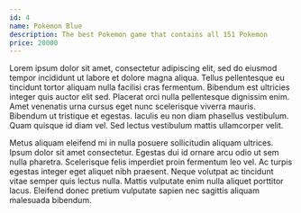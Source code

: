 ```yaml
---
id: 4
name: Pokemon Blue
description: The best Pokemon game that contains all 151 Pokemon
price: 20000
---
```


Lorem ipsum dolor sit amet, consectetur adipiscing elit, sed do eiusmod tempor incididunt ut labore et dolore magna aliqua. Tellus pellentesque eu tincidunt tortor aliquam nulla facilisi cras fermentum. Bibendum est ultricies integer quis auctor elit sed. Placerat orci nulla pellentesque dignissim enim. Amet venenatis urna cursus eget nunc scelerisque viverra mauris. Bibendum ut tristique et egestas. Iaculis eu non diam phasellus vestibulum. Quam quisque id diam vel. Sed lectus vestibulum mattis ullamcorper velit. 

Metus aliquam eleifend mi in nulla posuere sollicitudin aliquam ultrices. Ipsum dolor sit amet consectetur. Egestas dui id ornare arcu odio ut sem nulla pharetra. Scelerisque felis imperdiet proin fermentum leo vel. Ac turpis egestas integer eget aliquet nibh praesent. Neque volutpat ac tincidunt vitae semper quis lectus nulla. Mattis vulputate enim nulla aliquet porttitor lacus. Eleifend donec pretium vulputate sapien nec sagittis aliquam malesuada bibendum.